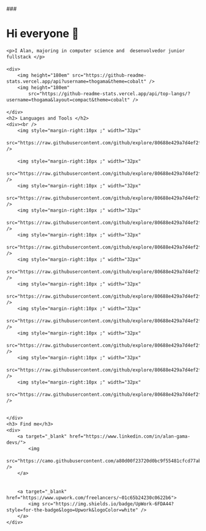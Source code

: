 ###<h1> Hi everyone 👋 </h1>

    <p>I Alan, majoring in computer science and  desenvolvedor junior fullstack </p>
    
    <div>
        <img height="180em" src="https://github-readme-stats.vercel.app/api?username=thogama&theme=cobalt" />
        <img height="180em"
            src="https://github-readme-stats.vercel.app/api/top-langs/?username=thogama&layout=compact&theme=cobalt" />

    </div>
    <h2> Languages and Tools </h2>
    <div><br />
        <img style="margin-right:10px ;" width="32px"
            src="https://raw.githubusercontent.com/github/explore/80688e429a7d4ef2fca1e82350fe8e3517d3494d/topics/react/react.png" />
        
        <img style="margin-right:10px ;" width="32px"
            src="https://raw.githubusercontent.com/github/explore/80688e429a7d4ef2fca1e82350fe8e3517d3494d/topics/vue/vue.png" />
        <img style="margin-right:10px ;" width="32px"
            src="https://raw.githubusercontent.com/github/explore/80688e429a7d4ef2fca1e82350fe8e3517d3494d/topics/bootstrap/bootstrap.png" />
        <img style="margin-right:10px ;" width="32px"
            src="https://raw.githubusercontent.com/github/explore/80688e429a7d4ef2fca1e82350fe8e3517d3494d/topics/sass/sass.png" />
        <img style="margin-right:10px ;" width="32px"
            src="https://raw.githubusercontent.com/github/explore/80688e429a7d4ef2fca1e82350fe8e3517d3494d/topics/html/html.png" />
        <img style="margin-right:10px ;" width="32px"
            src="https://raw.githubusercontent.com/github/explore/80688e429a7d4ef2fca1e82350fe8e3517d3494d/topics/css/css.png" />
        <img style="margin-right:10px ;" width="32px"
            src="https://raw.githubusercontent.com/github/explore/80688e429a7d4ef2fca1e82350fe8e3517d3494d/topics/javascript/javascript.png" />
        <img style="margin-right:10px ;" width="32px"
            src="https://raw.githubusercontent.com/github/explore/80688e429a7d4ef2fca1e82350fe8e3517d3494d/topics/typescript/typescript.png" />
        <img style="margin-right:10px ;" width="32px"
            src="https://raw.githubusercontent.com/github/explore/80688e429a7d4ef2fca1e82350fe8e3517d3494d/topics/nodejs/nodejs.png" />
        <img style="margin-right:10px ;" width="32px"
            src="https://raw.githubusercontent.com/github/explore/80688e429a7d4ef2fca1e82350fe8e3517d3494d/topics/sql/sql.png" />
        <img style="margin-right:10px ;" width="32px"
            src="https://raw.githubusercontent.com/github/explore/80688e429a7d4ef2fca1e82350fe8e3517d3494d/topics/python/python.png" />

##


    </div>
    <h3> Find me</h3>
    <div>
        <a target="_blank" href="https://www.linkedin.com/in/alan-gama-devs/">
            <img
                src="https://camo.githubusercontent.com/a80d00f23720d0bc9f55481cfcd77ab79e141606829cf16ec43f8cacc7741e46/68747470733a2f2f696d672e736869656c64732e696f2f62616467652f4c696e6b6564496e2d3030373742353f7374796c653d666f722d7468652d6261646765266c6f676f3d6c696e6b6564696e266c6f676f436f6c6f723d7768697465" />
        </a>
    
    
        <a target="_blank" href="https://www.upwork.com/freelancers/~01c65b24230c0622b6">
            <img src="https://img.shields.io/badge/UpWork-6FDA44?style=for-the-badge&logo=Upwork&logoColor=white" />
        </a>
    </div>
